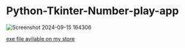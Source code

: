 # Python-Tkinter-Number-play-app
![Screenshot 2024-09-15 164306](https://github.com/user-attachments/assets/0ac4db8e-2543-4cb5-b6d7-bb38d012c84e)

<a href="https://gk-codes-store.neocities.org/" target=_blank>exe file avilable on my store</a>
